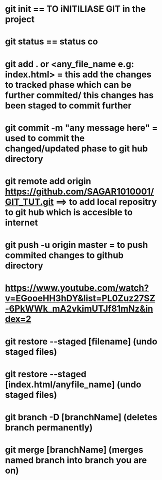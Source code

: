 # git init == TO iNITILIASE GIT in the project

# git status == status co 

# git add . or <any_file_name e.g: index.html>  = this add the changes to tracked phase which can be further commited/ this changes has been staged to commit further


# git commit -m "any message here" = used to commit the changed/updated phase to git hub directory


# git remote add origin https://github.com/SAGAR1010001/GIT_TUT.git ==> to add local repositry to git hub which is accesible to internet

# git push -u origin master = to push commited changes to github directory


# https://www.youtube.com/watch?v=EGooeHH3hDY&list=PL0Zuz27SZ-6PkWWk_mA2vkimUTJf81mNz&index=2


# git restore --staged [filename] (undo staged files)


# git restore --staged [index.html/anyfile_name] (undo staged files)

#  git branch -D [branchName] (deletes branch permanently)

#   git merge [branchName] (merges named branch into branch you are on)